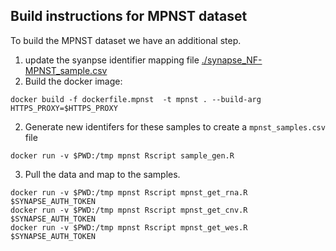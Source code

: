 ## Build instructions for MPNST dataset

To build the MPNST dataset we have an additional step. 
1. update the syanpse identifier mapping file
   [./synapse_NF-MPNST_sample.csv]()
2. Build the docker image: 
```
docker build -f dockerfile.mpnst  -t mpnst . --build-arg
HTTPS_PROXY=$HTTPS_PROXY 
```
2. Generate new identifers for these samples to create a
   `mpnst_samples.csv` file
```
docker run -v $PWD:/tmp mpnst Rscript sample_gen.R
```
3. Pull the data and map to the samples. 

```
docker run -v $PWD:/tmp mpnst Rscript mpnst_get_rna.R $SYNAPSE_AUTH_TOKEN
docker run -v $PWD:/tmp mpnst Rscript mpnst_get_cnv.R $SYNAPSE_AUTH_TOKEN
docker run -v $PWD:/tmp mpnst Rscript mpnst_get_wes.R $SYNAPSE_AUTH_TOKEN

```
